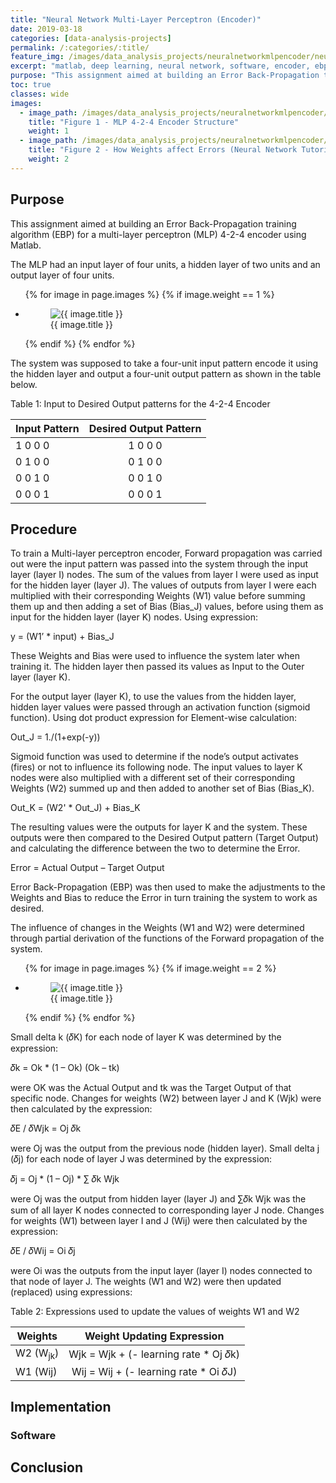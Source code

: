 ```yaml
---
title: "Neural Network Multi-Layer Perceptron (Encoder)"
date: 2019-03-18
categories: [data-analysis-projects]
permalink: /:categories/:title/
feature_img: /images/data_analysis_projects/neuralnetworkmlpencoder/neuralnetworkmlpencoder_img00.jpg
excerpt: "matlab, deep learning, neural network, software, encoder, ebp"
purpose: "This assignment aimed at building an Error Back-Propagation training algorithm (EBP) for a multi-layer perceptron (MLP) 4-2-4 encoder using Matlab."
toc: true
classes: wide
images:
  - image_path: /images/data_analysis_projects/neuralnetworkmlpencoder/neuralnetworkmlpencoder_img00.jpg
    title: "Figure 1 - MLP 4-2-4 Encoder Structure"
    weight: 1
  - image_path: /images/data_analysis_projects/neuralnetworkmlpencoder/neuralnetworkmlpencoder_img01.jpg
    title: "Figure 2 - How Weights affect Errors (Neural Network Tutorial 2014)"
    weight: 2
---
```


<h2 class="text-underline">Purpose</h2>

This assignment aimed at building an Error Back-Propagation training algorithm (EBP) for a multi-layer perceptron (MLP) 4-2-4 encoder using Matlab.

The MLP had an input layer of four units, a hidden layer of two units and an output layer of four units. 	

<ul class="photo-gallery">
  {% for image in page.images %}
    {% if image.weight == 1 %}
      <li>
        <figure class="custom-figure">
          <img src="{{ image.image_path }}" alt="{{ image.title }}">
          <figcaption class="custom-figcaption">
            {{ image.title }}
          </figcaption>
        </figure>  
      </li>
    {% endif %}  
  {% endfor %}  
</ul>

The system was supposed to take a four-unit input pattern encode it using the hidden layer and output a four-unit output pattern as shown in the table below.

<span class="custom-tablecaption">Table 1: Input to Desired Output patterns for the 4-2-4 Encoder</span>

| Input Pattern | Desired Output Pattern |
| ------------- | :--------------------: |
| 1  0  0  0 | 1  0  0  0 |
| 0  1  0  0 | 0  1  0  0 |
| 0  0  1  0 | 0  0  1  0 |
| 0  0  0  1 | 0  0  0  1 |

<h2 class="text-underline">Procedure</h2>

To train a Multi-layer perceptron encoder, Forward propagation was carried out were the input pattern was passed into the system through the input layer (layer I) nodes. The sum of the values from layer I were used as input for the hidden layer (layer J). The values of outputs from layer I were each multiplied with their corresponding Weights (W1) value before summing them up and then adding a set of Bias (Bias_J) values, before using them as input for the hidden layer (layer K) nodes. Using expression:

y = (W1’ * input) + Bias_J

These Weights and Bias were used to influence the system later when training it. The hidden layer then passed its values as Input to the Outer layer (layer K).

For the output layer (layer K), to use the values from the hidden layer, hidden layer values were passed through an activation function (sigmoid function). Using dot product expression for Element-wise calculation:

Out_J = 1./(1+exp(-y))

Sigmoid function was used to determine if the node’s output activates (fires) or not to influence its following node. The input values to layer K nodes were also multiplied with a different set of their corresponding Weights (W2) summed up and then added to another set of Bias (Bias_K).

Out_K = (W2' * Out_J) + Bias_K

The resulting values were the outputs for layer K and the system. These outputs were then compared to the Desired Output pattern (Target Output) and calculating the difference between the two to determine the Error.

Error = Actual Output – Target Output

Error Back-Propagation (EBP) was then used to make the adjustments to the Weights and Bias to reduce the Error in turn training the system to work as desired.

The influence of changes in the Weights (W1 and W2) were determined through partial derivation of the functions of the Forward propagation of the system.

<ul class="photo-gallery">
  {% for image in page.images %}
    {% if image.weight == 2 %}
      <li>
        <figure class="custom-figure">
          <img src="{{ image.image_path }}" alt="{{ image.title }}">
          <figcaption class="custom-figcaption">
            {{ image.title }}
          </figcaption>
        </figure>  
      </li>
    {% endif %}  
  {% endfor %}  
</ul>

Small delta k (𝛿K) for each node of layer K was determined by the expression:

𝛿k = Ok * (1 – Ok) (Ok – tk)

were OK was the Actual Output and tk was the Target Output of that specific node. Changes for weights (W2) between layer J and K (Wjk) were then calculated by the expression:

𝛿E / 𝛿Wjk = Oj 𝛿k

were Oj was the output from the previous node (hidden layer). Small delta j (𝛿j) for each node of layer J was determined by the expression:

𝛿j = Oj * (1 – Oj) * ∑ 𝛿k Wjk

were Oj was the output from hidden layer (layer J) and ∑𝛿k Wjk was the sum of all layer K nodes connected to corresponding layer J node. Changes for weights (W1) between layer I and J (Wij) were then calculated by the expression:

𝛿E / 𝛿Wij = Oi 𝛿j

were Oi was the outputs from the input layer (layer I) nodes connected to that node of layer J. The weights (W1 and W2) were then updated (replaced) using expressions:

<span class="custom-tablecaption">Table 2: Expressions used to update the values of weights W1 and W2</span>

| Weights  | Weight Updating Expression |
| ------------- | :--------------------: |
| W2 (W<sub>jk</sub>) | Wjk = Wjk + (- learning rate * Oj 𝛿k) |
| W1 (Wij) | Wij = Wij + (- learning rate * Oi 𝛿J) |



<h2 class="text-underline">Implementation</h2>

### Software

<h2 class="text-underline">Conclusion</h2>
